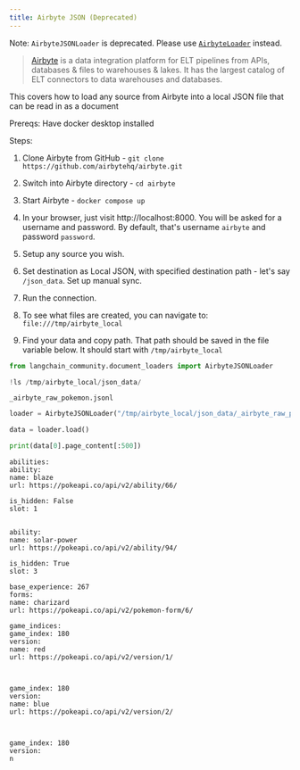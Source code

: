 ```yaml
---
title: Airbyte JSON (Deprecated)
---
```


Note: `AirbyteJSONLoader` is deprecated. Please use [`AirbyteLoader`](/oss/integrations/document_loaders/airbyte) instead.

>[Airbyte](https://github.com/airbytehq/airbyte) is a data integration platform for ELT pipelines from APIs, databases & files to warehouses & lakes. It has the largest catalog of ELT connectors to data warehouses and databases.

This covers how to load any source from Airbyte into a local JSON file that can be read in as a document

Prereqs:
Have docker desktop installed

Steps:

1) Clone Airbyte from GitHub - `git clone https://github.com/airbytehq/airbyte.git`

2) Switch into Airbyte directory - `cd airbyte`

3) Start Airbyte - `docker compose up`

4) In your browser, just visit http://localhost:8000. You will be asked for a username and password. By default, that's username `airbyte` and password `password`.

5) Setup any source you wish.

6) Set destination as Local JSON, with specified destination path - let's say `/json_data`. Set up manual sync.

7) Run the connection.

7) To see what files are created, you can navigate to: `file:///tmp/airbyte_local`

8) Find your data and copy path. That path should be saved in the file variable below. It should start with `/tmp/airbyte_local`



```python
from langchain_community.document_loaders import AirbyteJSONLoader
```


```python
!ls /tmp/airbyte_local/json_data/
```
```output
_airbyte_raw_pokemon.jsonl
```

```python
loader = AirbyteJSONLoader("/tmp/airbyte_local/json_data/_airbyte_raw_pokemon.jsonl")
```


```python
data = loader.load()
```


```python
print(data[0].page_content[:500])
```
```output
abilities:
ability:
name: blaze
url: https://pokeapi.co/api/v2/ability/66/

is_hidden: False
slot: 1


ability:
name: solar-power
url: https://pokeapi.co/api/v2/ability/94/

is_hidden: True
slot: 3

base_experience: 267
forms:
name: charizard
url: https://pokeapi.co/api/v2/pokemon-form/6/

game_indices:
game_index: 180
version:
name: red
url: https://pokeapi.co/api/v2/version/1/



game_index: 180
version:
name: blue
url: https://pokeapi.co/api/v2/version/2/



game_index: 180
version:
n
```

```python

```
